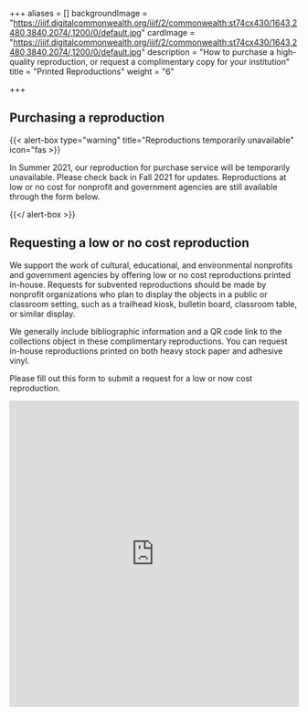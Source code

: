 +++
aliases = []
backgroundImage = "https://iiif.digitalcommonwealth.org/iiif/2/commonwealth:st74cx430/1643,2480,3840,2074/,1200/0/default.jpg"
cardImage = "https://iiif.digitalcommonwealth.org/iiif/2/commonwealth:st74cx430/1643,2480,3840,2074/,1200/0/default.jpg"
description = "How to purchase a high-quality reproduction, or request a complimentary copy for your institution"
title = "Printed Reproductions"
weight = "6"

+++
## Purchasing a reproduction

{{< alert-box type="warning" title="Reproductions temporarily unavailable" icon="fas  >}}

In Summer 2021, our reproduction for purchase service will be temporarily unavailable. Please check back in Fall 2021 for updates. Reproductions at low or no cost for nonprofit and government agencies are still available through the form below.

{{</ alert-box >}}

<!--
We offer fine art quality reproductions of all the maps in our Digital Collections which are not under copyright.

To purchase a reproduction, visit our [Digital Collections portal](https://collections.leventhalmap.org). (For more information about searching our digitized material, see [Searching the Collections](https://www.leventhalmap.org/collections/searching/)). If a map in the Digital Collections portal is available for reproduction, you will see a link with the text "Buy a Reproduction" in the "Share" panel. Clicking this button will take you to our reproduction purchase form, where you can select dimensions and paper stock.

Our reproductions are serviced by a third-party vendor. For more information, or to check on the status of an existing order, please email us at [frontdesk@leventhalmap.org](mailto:frontdesk@leventhalmap.org).

![Screenshot of a Digital Collections page with the Buy a Reproduction button highlighted](/uploads/2021-05-18/reproduction-screenshot.png)
-->

## Requesting a low or no cost reproduction

We support the work of cultural, educational, and environmental nonprofits and government agencies by offering low or no cost reproductions printed in-house. Requests for subvented reproductions should be made by nonprofit organizations who plan to display the objects in a public or classroom setting, such as a trailhead kiosk, bulletin board, classroom table, or similar display.

We generally include bibliographic information and a QR code link to the collections object in these complimentary  reproductions. You can request in-house reproductions printed on both heavy stock paper and adhesive vinyl.

Please fill out this form to submit a request for a low or now cost reproduction.

<iframe class="airtable-embed" src="https://airtable.com/embed/shrGmoZaVLy4QCWQA?backgroundColor=gray" frameborder="0" onmousewheel="" width="100%" height="533" style="background: transparent; border: 1px solid #ccc;"></iframe>